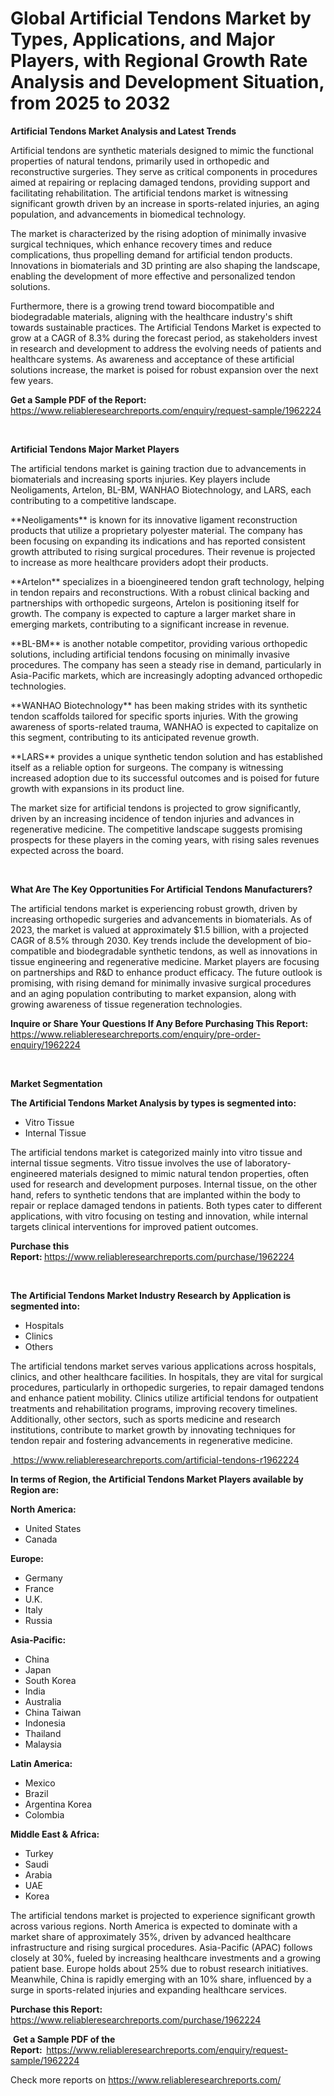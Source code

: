 <p><h1>Global Artificial Tendons Market by Types, Applications, and Major Players, with Regional Growth Rate Analysis and Development Situation, from 2025 to 2032</h1></p><p><strong>Artificial Tendons Market Analysis and Latest Trends</strong></p>
<p><p>Artificial tendons are synthetic materials designed to mimic the functional properties of natural tendons, primarily used in orthopedic and reconstructive surgeries. They serve as critical components in procedures aimed at repairing or replacing damaged tendons, providing support and facilitating rehabilitation. The artificial tendons market is witnessing significant growth driven by an increase in sports-related injuries, an aging population, and advancements in biomedical technology.</p><p>The market is characterized by the rising adoption of minimally invasive surgical techniques, which enhance recovery times and reduce complications, thus propelling demand for artificial tendon products. Innovations in biomaterials and 3D printing are also shaping the landscape, enabling the development of more effective and personalized tendon solutions.</p><p>Furthermore, there is a growing trend toward biocompatible and biodegradable materials, aligning with the healthcare industry's shift towards sustainable practices. The Artificial Tendons Market is expected to grow at a CAGR of 8.3% during the forecast period, as stakeholders invest in research and development to address the evolving needs of patients and healthcare systems. As awareness and acceptance of these artificial solutions increase, the market is poised for robust expansion over the next few years.</p></p>
<p><strong>Get a Sample PDF of the Report:&nbsp;</strong> <a href="https://www.reliableresearchreports.com/enquiry/request-sample/1962224?utm_campaign=2745&utm_medium=2&utm_source=Github&utm_content=ia&utm_term=04032025&utm_id=artificial-tendons">https://www.reliableresearchreports.com/enquiry/request-sample/1962224</a></p>
<p>&nbsp;</p>
<p><strong>Artificial Tendons Major Market Players</strong></p>
<p><p>The artificial tendons market is gaining traction due to advancements in biomaterials and increasing sports injuries. Key players include Neoligaments, Artelon, BL-BM, WANHAO Biotechnology, and LARS, each contributing to a competitive landscape.</p><p>**Neoligaments** is known for its innovative ligament reconstruction products that utilize a proprietary polyester material. The company has been focusing on expanding its indications and has reported consistent growth attributed to rising surgical procedures. Their revenue is projected to increase as more healthcare providers adopt their products.</p><p>**Artelon** specializes in a bioengineered tendon graft technology, helping in tendon repairs and reconstructions. With a robust clinical backing and partnerships with orthopedic surgeons, Artelon is positioning itself for growth. The company is expected to capture a larger market share in emerging markets, contributing to a significant increase in revenue.</p><p>**BL-BM** is another notable competitor, providing various orthopedic solutions, including artificial tendons focusing on minimally invasive procedures. The company has seen a steady rise in demand, particularly in Asia-Pacific markets, which are increasingly adopting advanced orthopedic technologies.</p><p>**WANHAO Biotechnology** has been making strides with its synthetic tendon scaffolds tailored for specific sports injuries. With the growing awareness of sports-related trauma, WANHAO is expected to capitalize on this segment, contributing to its anticipated revenue growth.</p><p>**LARS** provides a unique synthetic tendon solution and has established itself as a reliable option for surgeons. The company is witnessing increased adoption due to its successful outcomes and is poised for future growth with expansions in its product line.</p><p>The market size for artificial tendons is projected to grow significantly, driven by an increasing incidence of tendon injuries and advances in regenerative medicine. The competitive landscape suggests promising prospects for these players in the coming years, with rising sales revenues expected across the board.</p></p>
<p>&nbsp;</p>
<p><strong>What Are The Key Opportunities For Artificial Tendons Manufacturers?</strong></p>
<p><p>The artificial tendons market is experiencing robust growth, driven by increasing orthopedic surgeries and advancements in biomaterials. As of 2023, the market is valued at approximately $1.5 billion, with a projected CAGR of 8.5% through 2030. Key trends include the development of bio-compatible and biodegradable synthetic tendons, as well as innovations in tissue engineering and regenerative medicine. Market players are focusing on partnerships and R&D to enhance product efficacy. The future outlook is promising, with rising demand for minimally invasive surgical procedures and an aging population contributing to market expansion, along with growing awareness of tissue regeneration technologies.</p></p>
<p><strong>Inquire or Share Your Questions If Any Before Purchasing This Report:</strong> <a href="https://www.reliableresearchreports.com/enquiry/pre-order-enquiry/1962224?utm_campaign=2745&utm_medium=2&utm_source=Github&utm_content=ia&utm_term=04032025&utm_id=artificial-tendons">https://www.reliableresearchreports.com/enquiry/pre-order-enquiry/1962224</a></p>
<p>&nbsp;</p>
<p><strong>Market Segmentation</strong></p>
<p><strong>The Artificial Tendons Market Analysis by types is segmented into:</strong></p>
<p><ul><li>Vitro Tissue</li><li>Internal Tissue</li></ul></p>
<p><p>The artificial tendons market is categorized mainly into vitro tissue and internal tissue segments. Vitro tissue involves the use of laboratory-engineered materials designed to mimic natural tendon properties, often used for research and development purposes. Internal tissue, on the other hand, refers to synthetic tendons that are implanted within the body to repair or replace damaged tendons in patients. Both types cater to different applications, with vitro focusing on testing and innovation, while internal targets clinical interventions for improved patient outcomes.</p></p>
<p><strong>Purchase this Report:&nbsp;</strong><a href="https://www.reliableresearchreports.com/purchase/1962224?utm_campaign=2745&utm_medium=2&utm_source=Github&utm_content=ia&utm_term=04032025&utm_id=artificial-tendons">https://www.reliableresearchreports.com/purchase/1962224</a></p>
<p>&nbsp;</p>
<p><strong>The Artificial Tendons Market Industry Research by Application is segmented into:</strong></p>
<p><ul><li>Hospitals</li><li>Clinics</li><li>Others</li></ul></p>
<p><p>The artificial tendons market serves various applications across hospitals, clinics, and other healthcare facilities. In hospitals, they are vital for surgical procedures, particularly in orthopedic surgeries, to repair damaged tendons and enhance patient mobility. Clinics utilize artificial tendons for outpatient treatments and rehabilitation programs, improving recovery timelines. Additionally, other sectors, such as sports medicine and research institutions, contribute to market growth by innovating techniques for tendon repair and fostering advancements in regenerative medicine.</p></p>
<p><a href="https://www.reliableresearchreports.com/artificial-tendons-r1962224?utm_campaign=2745&utm_medium=2&utm_source=Github&utm_content=ia&utm_term=04032025&utm_id=artificial-tendons">&nbsp;https://www.reliableresearchreports.com/artificial-tendons-r1962224</a></p>
<p><strong>In terms of Region, the Artificial Tendons Market Players available by Region are:</strong></p>
<p>
    <p> <strong> North America: </strong>
        <ul>
            <li>United States</li>
            <li>Canada</li>
        </ul>
        </p> 
    <p> <strong> Europe: </strong>
        <ul>
            <li>Germany</li>
            <li>France</li>
            <li>U.K.</li>
            <li>Italy</li>
            <li>Russia</li>
        </ul>
        </p> 
    <p> <strong> Asia-Pacific: </strong>
        <ul>
            <li>China</li>
            <li>Japan</li>
            <li>South Korea</li>
            <li>India</li>
            <li>Australia</li>
            <li>China Taiwan</li>
            <li>Indonesia</li>
            <li>Thailand</li>
            <li>Malaysia</li>
        </ul>
        </p> 
    <p> <strong> Latin America: </strong>
        <ul>
            <li>Mexico</li>
            <li>Brazil</li>
            <li>Argentina Korea</li>
            <li>Colombia</li>
        </ul>
        </p> 
    <p> <strong> Middle East & Africa: </strong>
        <ul>
            <li>Turkey</li>
            <li>Saudi</li>
            <li>Arabia</li>
            <li>UAE</li>
            <li>Korea</li>
        </ul>
    </p>
    </p>
<p><p>The artificial tendons market is projected to experience significant growth across various regions. North America is expected to dominate with a market share of approximately 35%, driven by advanced healthcare infrastructure and rising surgical procedures. Asia-Pacific (APAC) follows closely at 30%, fueled by increasing healthcare investments and a growing patient base. Europe holds about 25% due to robust research initiatives. Meanwhile, China is rapidly emerging with an 10% share, influenced by a surge in sports-related injuries and expanding healthcare services.</p></p>
<p><strong>Purchase this Report: </strong><a href="https://www.reliableresearchreports.com/purchase/1962224?utm_campaign=2745&utm_medium=2&utm_source=Github&utm_content=ia&utm_term=04032025&utm_id=artificial-tendons">https://www.reliableresearchreports.com/purchase/1962224</a></p>
<p>&nbsp;<strong>Get a Sample PDF of the Report:&nbsp;&nbsp;</strong><a href="https://www.reliableresearchreports.com/enquiry/request-sample/1962224?utm_campaign=2745&utm_medium=2&utm_source=Github&utm_content=ia&utm_term=04032025&utm_id=artificial-tendons">https://www.reliableresearchreports.com/enquiry/request-sample/1962224</a></p>
<p><strong></strong></p>
<p>Check more reports on <a href="https://www.reliableresearchreports.com/?utm_campaign=2745&utm_medium=2&utm_source=Github&utm_content=ia&utm_term=04032025&utm_id=artificial-tendons">https://www.reliableresearchreports.com/</a></p>